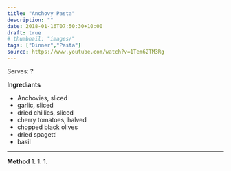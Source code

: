 ```yaml
---
title: "Anchovy Pasta"
description: ""
date: 2018-01-16T07:50:30+10:00
draft: true
# thumbnail: "images/"
tags: ["Dinner","Pasta"]
source: https://www.youtube.com/watch?v=1Tem62TM3Rg
---
```



Serves: ?

**Ingrediants**
- Anchovies, sliced
- garlic, sliced
- dried chillies, sliced
- cherry tomatoes, halved
- chopped black olives
- dried spagetti
- basil

---

**Method**
1. 
1. 
1. 
